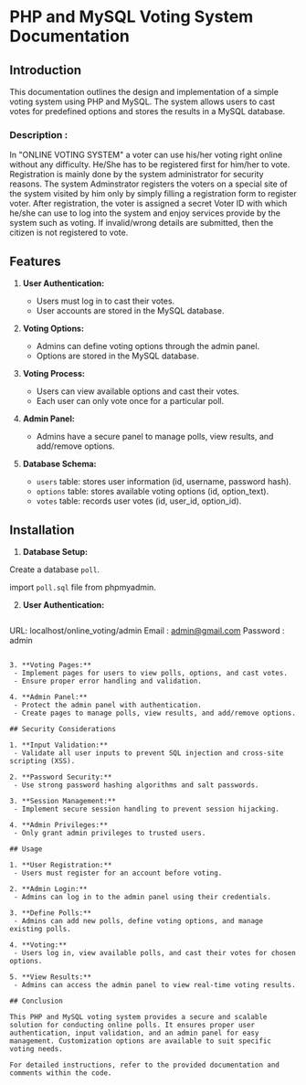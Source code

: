 # PHP and MySQL Voting System Documentation

## Introduction

This documentation outlines the design and implementation of a simple voting system using PHP and MySQL. The system allows users to cast votes for predefined options and stores the results in a MySQL database.


### Description : 
In "ONLINE VOTING SYSTEM" a voter can use his/her voting right online without any difficulty. He/She has to be registered first for him/her to vote. Registration is mainly done by the system administrator for security reasons. The system Adminstrator registers the voters on a special site of the system visited by him only by simply filling a registration form to register voter.
After registration, the voter is assigned a secret Voter ID with which he/she can use to log into the system and enjoy services provide by the system such as voting. If invalid/wrong details are submitted, then the citizen is not registered to vote.


## Features

1. **User Authentication:**
   - Users must log in to cast their votes.
   - User accounts are stored in the MySQL database.

2. **Voting Options:**
   - Admins can define voting options through the admin panel.
   - Options are stored in the MySQL database.

3. **Voting Process:**
   - Users can view available options and cast their votes.
   - Each user can only vote once for a particular poll.

4. **Admin Panel:**
   - Admins have a secure panel to manage polls, view results, and add/remove options.

5. **Database Schema:**
   - `users` table: stores user information (id, username, password hash).
   - `options` table: stores available voting options (id, option_text).
   - `votes` table: records user votes (id, user_id, option_id).

## Installation

1. **Database Setup:**
   
  Create a database `poll`.
  
  import `poll.sql` file from phpmyadmin.


2. **User Authentication:**
   
   ```ADMIN LOGIN DETAILS 
  URL: localhost/online_voting/admin 
  Email : admin@gmail.com 
  Password : admin 
  ```

3. **Voting Pages:**
   - Implement pages for users to view polls, options, and cast votes.
   - Ensure proper error handling and validation.

4. **Admin Panel:**
   - Protect the admin panel with authentication.
   - Create pages to manage polls, view results, and add/remove options.

## Security Considerations

1. **Input Validation:**
   - Validate all user inputs to prevent SQL injection and cross-site scripting (XSS).

2. **Password Security:**
   - Use strong password hashing algorithms and salt passwords.

3. **Session Management:**
   - Implement secure session handling to prevent session hijacking.

4. **Admin Privileges:**
   - Only grant admin privileges to trusted users.

## Usage

1. **User Registration:**
   - Users must register for an account before voting.

2. **Admin Login:**
   - Admins can log in to the admin panel using their credentials.

3. **Define Polls:**
   - Admins can add new polls, define voting options, and manage existing polls.

4. **Voting:**
   - Users log in, view available polls, and cast their votes for chosen options.

5. **View Results:**
   - Admins can access the admin panel to view real-time voting results.

## Conclusion

This PHP and MySQL voting system provides a secure and scalable solution for conducting online polls. It ensures proper user authentication, input validation, and an admin panel for easy management. Customization options are available to suit specific voting needs.

For detailed instructions, refer to the provided documentation and comments within the code.
